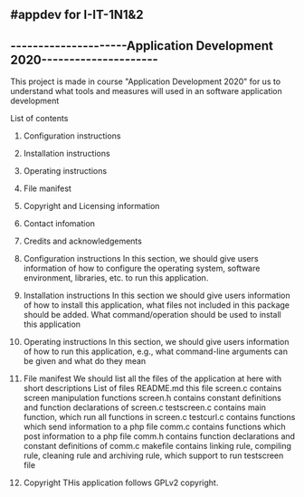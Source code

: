 #appdev for I-IT-1N1&2
----------------------------------------------------------------------
---------------------Application Development 2020---------------------
----------------------------------------------------------------------

This project is made in course "Application Development 2020" for us to understand 
what tools and measures will used in an software application development

List of contents
1. Configuration instructions
2. Installation instructions
3. Operating instructions
4. File manifest
5. Copyright and Licensing information
6. Contact infomation
7. Credits and acknowledgements

1. Configuration instructions
	In this section, we should give users information of how to configure
	the operating system, software environment, libraries, etc. to run this application.
2. Installation instructions
	In this section we should give users information of how to install this application, 
	what files not included in this package should be added. What command/operation 
	should be used to install this application
3. Operating instructions
	In this section, we should give users information of how to run this application,
	e.g., what command-line arguments can be given and what do they mean
4. File manifest
	We should list all the files of the application at here with short descriptions
	List of files
	README.md		this file
	screen.c		contains screen manipulation functions
	screen.h		contains constant definitions and function declarations
					of screen.c
	testscreen.c	contains main function, which run all functions in screen.c
	testcurl.c		contains functions which send information to a php file
	comm.c			contains functions which post information to a php file
	comm.h			contains function declarations and constant definitions of comm.c
	makefile		contains linking rule, compiling rule, cleaning rule and archiving 
					rule, which support to run testscreen file
5. Copyright
	THis application follows GPLv2 copyright.
